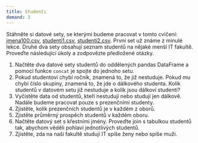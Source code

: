 ```yaml
---
title: Studenti
demand: 3
---
```


Stáhněte si datové sety, se kterými budeme pracovat v tomto cvičení: [jmena100.csv](assets/jmena100.csv), [studenti1.csv](assets/studenti1.csv), [studenti2.csv](assets/studenti2.csv). První set už známe z minulé lekce. Druhé dva sety obsahují seznam studentů na nějaké menší IT fakultě. Proveďte následující úkoly a zodpovězte předložené otázky.

1. Načtěte dva datové sety studentů do oddělených pandas DataFrame a pomocí funkce `concat` je spojte do jednoho setu.
1. Pokud studentovi chybí ročník, znamená to, že již nestuduje. Pokud mu chybí číslo skupiny, znamená to, že jde o dálkového studenta. Kolik studentů v datovém setu již nestuduje a kolik jsou dálkoví studenti?
1. Vyčistěte data od studentů, kteří nestudují nebo studují jen dálkově. Nadále budeme pracovat pouze s prezenčními studenty.
1. Zjistěte, kolik prezenčních studentů je v každém z oborů.
1. Zjistěte průměrný prospěch studentů v každém oboru.
1. Načtěte datový set s křestními jmény. Proveďte join s tabulkou studentů tak, abychom věděli pohlaví jednotlivých studentů.
1. Zjistěte, zda na naší fakultě studují IT spíše ženy nebo spíše muži.

